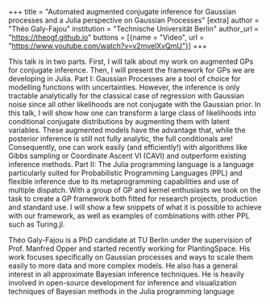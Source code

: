 +++
title = "Automated augmented conjugate inference for Gaussian processes and a Julia perspective on Gaussian Processes"
[extra]
author = "Théo Galy-Fajou"
institution = "Technische Universität Berlin"
author_url = "https://theogf.github.io"
buttons = [{name = "Video", url = "https://www.youtube.com/watch?v=v2myelXvQmU"}]
+++

This talk is in two parts. First, I will talk about my work on augmented GPs for conjugate inference. Then, I will present the framework for GPs we are developing in Julia.
Part I: Gaussian Processes are a tool of choice for modelling functions with uncertainties. However, the inference is only tractable analytically for the classical case of regression with Gaussian noise since all other likelihoods are not conjugate with the Gaussian prior. In this talk, I will show how one can transform a large class of likelihoods into conditional conjugate distributions by augmenting them with latent variables. These augmented models have the advantage that, while the posterior inference is still not fully analytic, the full conditionals are! Consequently, one can work easily (and efficiently!) with algorithms like Gibbs sampling or Coordinate Ascent VI (CAVI) and outperform existing inference methods.
Part II: The Julia programming language is a language particularly suited for Probabilistic Programming Languages (PPL) and flexible inference due to its metaprogramming capabilities and use of multiple dispatch.
With a group of GP and kernel enthusiasts we took on the task to create a GP framework both fitted for research projects, production and standard use.
I will show a few snippets of what it is possible to achieve with our framework, as well as examples of combinations with other PPL such as Turing.jl.

Théo Galy-Fajou is a PhD candidate at TU Berlin under the supervision of Prof. Manfred Opper and started recently working for PlantingSpace. His work focuses specifically on Gaussian processes and ways to scale them easily to more data and more complex models. He also has a general interest in all approximate Bayesian inference techniques. He is heavily involved in open-source development for inference and visualization techniques of Bayesian methods in the Julia programming language